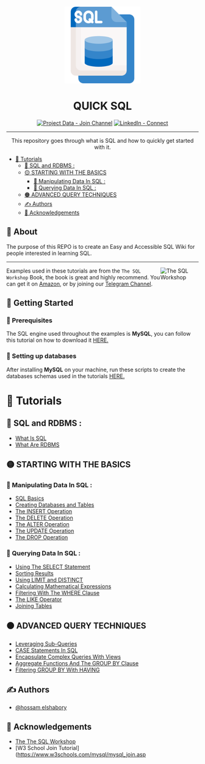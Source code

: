 <p align="center">
  <a href="" rel="noopener">
 <img width=200px height=200px src="LOGO.png" alt="Project logo"></a>
</p>

<h1 align="center">QUICK SQL</h1>

<div align="center">

[![Project Data - Join Channel](https://img.shields.io/badge/Project_Data-Join_Channel-blue?style=for-the-badge&logo=Telegram)](https://t.me/project_data_channel)
[![LinkedIn - Connect](https://img.shields.io/badge/LinkedIn-Connect-blue?style=for-the-badge&logo=LinkedIn&logoColor=blue)](https://www.linkedin.com/in/hossam-elshabory/)

</div>

---

<p align="center"> This repository goes through what is SQL and how to quickly get started with it.
    <br> 
</p>

- [🔰 Tutorials](#-tutorials)
  - [💠 SQL and RDBMS :](#-sql-and-rdbms-)
  - [🟡 STARTING WITH THE BASICS](#-starting-with-the-basics)
    - [📌 Manipulating Data In SQL :](#-manipulating-data-in-sql-)
    - [📌 Querying Data In SQL :](#-querying-data-in-sql-)
  - [🟠 ADVANCED QUERY TECHNIQUES](#-advanced-query-techniques)
  - [✍️ Authors ](#️-authors-)
  - [🎉 Acknowledgements ](#-acknowledgements-)


## 🧐 About <a name = "about"></a>


The purpose of this REPO is to create an Easy and Accessible SQL Wiki for people interested in learning SQL.

***

<img src="https://m.media-amazon.com/images/I/51Jku+rCjlL._AC_SY780_.jpg" align="right"
     alt="The SQL Workshop" width="100" height="120">


Examples used in these tutorials are from the `The SQL Workshop` Book, the book is great and highly recommend. You can get it on [Amazon](https://www.amazon.com/SQL-Workshop-Interactive-Approach-Learning/dp/1838642358), or by joining our [Telegram Channel](https://t.me/project_data_channel).



## 🏁 Getting Started <a name = "getting_started"></a>

### 🔽 Prerequisites 
The SQL engine used throughout the examples is **MySQL**, you can follow this tutorial on how to download it [HERE.](https://www.javatpoint.com/how-to-install-mysql#:~:text=Step%201%3A%20Go%20to%20the,community%20server%2C%20which%20you%20want.)


### 🧱 Setting up databases
After installing **MySQL** on your machine, run these scripts to create the databases schemas used in the tutorials [HERE.](https://github.com/hossam-elshabory/Quick-SQL-For-Data/tree/main/Scripts)


# 🔰 Tutorials 

## 💠 SQL and RDBMS :

- [What Is SQL](https://github.com/hossam-elshabory/Quick-SQL-For-Data/tree/main/1.%20SQL%20and%20RDBMS/01.%20What%20Is%20SQL)
- [What Are RDBMS](https://github.com/hossam-elshabory/Quick-SQL-For-Data/tree/main/1.%20SQL%20and%20RDBMS/02.%20What%20Are%20RDBMS)


## 🟡 STARTING WITH THE BASICS
### 📌 Manipulating Data In SQL :

- [SQL Basics](https://github.com/hossam-elshabory/Quick-SQL-For-Data/tree/main/2.%20STARTING%20WITH%20THE%20BASICS/Manipulating%20Data%20In%20SQL/01.%20SQL%20Basics)
- [Creating Databases and Tables](https://github.com/hossam-elshabory/Quick-SQL-For-Data/tree/main/2.%20STARTING%20WITH%20THE%20BASICS/Manipulating%20Data%20In%20SQL/02.%20Creating%20Databases%20and%20Tables)
- [The INSERT Operation](https://github.com/hossam-elshabory/Quick-SQL-For-Data/tree/main/2.%20STARTING%20WITH%20THE%20BASICS/Manipulating%20Data%20In%20SQL/03.%20The%20INSERT%20Operation)
- [The DELETE Operation](https://github.com/hossam-elshabory/Quick-SQL-For-Data/tree/main/2.%20STARTING%20WITH%20THE%20BASICS/Manipulating%20Data%20In%20SQL/04.%20The%20DELETE%20Operation)
- [The ALTER Operation](https://github.com/hossam-elshabory/Quick-SQL-For-Data/tree/main/2.%20STARTING%20WITH%20THE%20BASICS/Manipulating%20Data%20In%20SQL/05.%20The%20ALTER%20Operation)
- [The UPDATE Operation](https://github.com/hossam-elshabory/Quick-SQL-For-Data/tree/main/2.%20STARTING%20WITH%20THE%20BASICS/Manipulating%20Data%20In%20SQL/06.%20The%20Update%20Operation)
- [The DROP Operation](https://github.com/hossam-elshabory/Quick-SQL-For-Data/tree/main/2.%20STARTING%20WITH%20THE%20BASICS/Manipulating%20Data%20In%20SQL/07.%20The%20DROP%20Operation)


### 📌 Querying Data In SQL :

- [Using The SELECT Statement](https://github.com/hossam-elshabory/Quick-SQL-For-Data/tree/main/2.%20STARTING%20WITH%20THE%20BASICS/Querying%20Data%20In%20SQL/08.%20Using%20The%20SELECT%20Statement)
- [Sorting Results](https://github.com/hossam-elshabory/Quick-SQL-For-Data/tree/main/2.%20STARTING%20WITH%20THE%20BASICS/Querying%20Data%20In%20SQL/09.%20Sorting%20Results)
- [Using LIMIT and DISTINCT](https://github.com/hossam-elshabory/Quick-SQL-For-Data/tree/main/2.%20STARTING%20WITH%20THE%20BASICS/Querying%20Data%20In%20SQL/10.%20Using%20LIMIT%20and%20DISTINCT)
- [Calculating Mathematical Expressions](https://github.com/hossam-elshabory/Quick-SQL-For-Data/tree/main/2.%20STARTING%20WITH%20THE%20BASICS/Querying%20Data%20In%20SQL/11.%20Calculating%20Mathematical%20Expressions)
- [Filtering With The WHERE Clause](https://github.com/hossam-elshabory/Quick-SQL-For-Data/tree/main/2.%20STARTING%20WITH%20THE%20BASICS/Querying%20Data%20In%20SQL/12.%20Filtering%20With%20The%20WHERE%20Clause)
- [The LIKE Operator](https://github.com/hossam-elshabory/Quick-SQL-For-Data/tree/main/2.%20STARTING%20WITH%20THE%20BASICS/Querying%20Data%20In%20SQL/13.%20The%20LIKE%20Operator)
- [Joining Tables](https://github.com/hossam-elshabory/Quick-SQL-For-Data/tree/main/2.%20STARTING%20WITH%20THE%20BASICS/Querying%20Data%20In%20SQL/14.%20Joining%20Tables)  


## 🟠 ADVANCED QUERY TECHNIQUES

- [Leveraging Sub-Queries](https://github.com/hossam-elshabory/Quick-SQL-For-Data/tree/main/3.%20ADV-QUERY%20TECHNIQUES/01.%20Leveraging%20Sub-Queries)
- [CASE Statements In SQL](https://github.com/hossam-elshabory/Quick-SQL-For-Data/tree/main/3.%20ADV-QUERY%20TECHNIQUES/02.%20CASE%20Statements%20In%20SQL) 
- [Encapsulate Complex Queries With Views](https://github.com/hossam-elshabory/Quick-SQL-For-Data/tree/main/3.%20ADV-QUERY%20TECHNIQUES/03.%20Encapsulate%20Complex%20Queries%20With%20Views) 
- [Aggregate Functions And The GROUP BY Clause](https://github.com/hossam-elshabory/Quick-SQL-For-Data/tree/main/3.%20ADV-QUERY%20TECHNIQUES/04.%20Aggregate%20Functions%20And%20The%20GROUP%20BY%20Clause)
- [Filtering GROUP BY With HAVING](https://github.com/hossam-elshabory/Quick-SQL-For-Data/tree/main/3.%20ADV-QUERY%20TECHNIQUES/05.%20Filtering%20GROUP%20BY%20With%20HAVING)


## ✍️ Authors <a name = "authors"></a>
- [@hossam elshabory](https://github.com/hossam-elshabory)


## 🎉 Acknowledgements <a name = "acknowledgement"></a>
+ [The The SQL Workshop](https://www.packtpub.com/product/the-sql-workshop/9781838642358)
+ [W3 School Join Tutorial](https://www.w3schools.com/mysql/mysql_join.asp